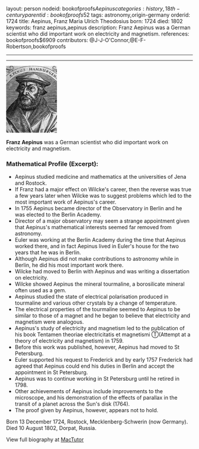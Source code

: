 layout: person
nodeid: bookofproofs$Aepinus
categories: history,18th-century
parentid: bookofproofs$52
tags: astronomy,origin-germany
orderid: 1724
title: Aepinus, Franz Maria Ulrich Theodosius
born: 1724
died: 1802
keywords: franz aepinus,aepinus
description: Franz Aepinus was a German scientist who did important work on electricity and magnetism.
references: bookofproofs$6909
contributors: @J-J-O'Connor,@E-F-Robertson,bookofproofs

---



---

![Aepinus.jpg](https://github.com/bookofproofs/bookofproofs.github.io/blob/main/_sources/_assets/images/portraits/Aepinus.jpg?raw=true)

**Franz Aepinus** was a German scientist who did important work on electricity and magnetism.

### Mathematical Profile (Excerpt):
* Aepinus studied medicine and mathematics at the universities of Jena and Rostock.
* If Franz had a major effect on Wilcke's career, then the reverse was true a few years later when Wilcke was to suggest problems which led to the most important work of Aepinus's career.
* In 1755 Aepinus became director of the Observatory in Berlin and he was elected to the Berlin Academy.
* Director of a major observatory may seem a strange appointment given that Aepinus's mathematical interests seemed far removed from astronomy.
* Euler was working at the Berlin Academy during the time that Aepinus worked there, and in fact Aepinus lived in Euler's house for the two years that he was in Berlin.
* Although Aepinus did not make contributions to astronomy while in Berlin, he did his most important work there.
* Wilcke had moved to Berlin with Aepinus and was writing a dissertation on electricity.
* Wilcke showed Aepinus the mineral tourmaline, a borosilicate mineral often used as a gem.
* Aepinus studied the state of electrical polarisation produced in tourmaline and various other crystals by a change of temperature.
* The electrical properties of the tourmaline seemed to Aepinus to be similar to those of a magnet and he began to believe that electricity and magnetism were analogous.
* Aepinus's study of electricity and magnetism led to the publication of his book Tentamen theoriae electricitatis et magnetismi Ⓣ(Attempt at a theory of electricity and magnetism)  in 1759.
* Before this work was published, however, Aepinus had moved to St Petersburg.
* Euler supported his request to Frederick and by early 1757 Frederick had agreed that Aepinus could end his duties in Berlin and accept the appointment in St Petersburg.
* Aepinus was to continue working in St Petersburg until he retired in 1798.
* Other achievements of Aepinus include improvements to the microscope, and his demonstration of the effects of parallax in the transit of a planet across the Sun's disk (1764).
* The proof given by Aepinus, however, appears not to hold.

Born 13 December 1724, Rostock, Mecklenberg-Schwerin (now Germany). Died 10 August 1802, Dorpat, Russia.

View full biography at [MacTutor](https://mathshistory.st-andrews.ac.uk/Biographies/Aepinus/)
